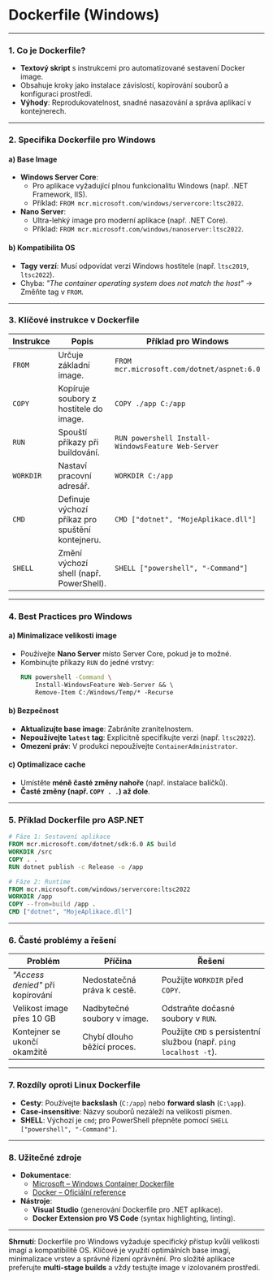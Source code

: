 ﻿
# Dockerfile (Windows)

---

### **1. Co je Dockerfile?**  

- **Textový skript** s instrukcemi pro automatizované sestavení Docker image.  
- Obsahuje kroky jako instalace závislostí, kopírování souborů a konfiguraci prostředí.  
- **Výhody**: Reprodukovatelnost, snadné nasazování a správa aplikací v kontejnerech.  

---

### **2. Specifika Dockerfile pro Windows**  

#### **a) Base Image**  

- **Windows Server Core**:  
  - Pro aplikace vyžadující plnou funkcionalitu Windows (např. .NET Framework, IIS).  
  - Příklad: `FROM mcr.microsoft.com/windows/servercore:ltsc2022`.  
- **Nano Server**:  
  - Ultra-lehký image pro moderní aplikace (např. .NET Core).  
  - Příklad: `FROM mcr.microsoft.com/windows/nanoserver:ltsc2022`.  

#### **b) Kompatibilita OS**  

- **Tagy verzí**: Musí odpovídat verzi Windows hostitele (např. `ltsc2019`, `ltsc2022`).  
- Chyba: *"The container operating system does not match the host"* → Změňte tag v `FROM`.  

---

### **3. Klíčové instrukce v Dockerfile**  

| **Instrukce** | **Popis** | **Příklad pro Windows** |  
|---------------|-----------|--------------------------|  
| `FROM`        | Určuje základní image. | `FROM mcr.microsoft.com/dotnet/aspnet:6.0` |  
| `COPY`        | Kopíruje soubory z hostitele do image. | `COPY ./app C:/app` |  
| `RUN`         | Spouští příkazy při buildování. | `RUN powershell Install-WindowsFeature Web-Server` |  
| `WORKDIR`     | Nastaví pracovní adresář. | `WORKDIR C:/app` |  
| `CMD`         | Definuje výchozí příkaz pro spuštění kontejneru. | `CMD ["dotnet", "MojeAplikace.dll"]` |  
| `SHELL`       | Změní výchozí shell (např. PowerShell). | `SHELL ["powershell", "-Command"]` |  

---

### **4. Best Practices pro Windows**  

#### **a) Minimalizace velikosti image**  

- Používejte **Nano Server** místo Server Core, pokud je to možné.  
- Kombinujte příkazy `RUN` do jedné vrstvy:  
  ```dockerfile  
  RUN powershell -Command \  
      Install-WindowsFeature Web-Server && \  
      Remove-Item C:/Windows/Temp/* -Recurse  
  ```  

#### **b) Bezpečnost**  

- **Aktualizujte base image**: Zabráníte zranitelnostem.  
- **Nepoužívejte `latest` tag**: Explicitně specifikujte verzi (např. `ltsc2022`).  
- **Omezení práv**: V produkci nepoužívejte `ContainerAdministrator`.  

#### **c) Optimalizace cache**  

- Umístěte **méně časté změny nahoře** (např. instalace balíčků).  
- **Časté změny (např. `COPY . .`) až dole**.  

---

### **5. Příklad Dockerfile pro ASP.NET**  

```dockerfile  
# Fáze 1: Sestavení aplikace  
FROM mcr.microsoft.com/dotnet/sdk:6.0 AS build  
WORKDIR /src  
COPY . .  
RUN dotnet publish -c Release -o /app  

# Fáze 2: Runtime  
FROM mcr.microsoft.com/windows/servercore:ltsc2022  
WORKDIR /app  
COPY --from=build /app .  
CMD ["dotnet", "MojeAplikace.dll"]  
```  

---

### **6. Časté problémy a řešení**  

| **Problém** | **Příčina** | **Řešení** |  
|-------------|-------------|-------------|  
| *"Access denied"* při kopírování | Nedostatečná práva k cestě. | Použijte `WORKDIR` před `COPY`. |  
| Velikost image přes 10 GB | Nadbytečné soubory v image. | Odstraňte dočasné soubory v `RUN`. |  
| Kontejner se ukončí okamžitě | Chybí dlouho běžící proces. | Použijte `CMD` s persistentní službou (např. `ping localhost -t`). |  

---

### **7. Rozdíly oproti Linux Dockerfile**  

- **Cesty**: Používejte **backslash** (`C:/app`) nebo **forward slash** (`C:\app`).  
- **Case-insensitive**: Názvy souborů nezáleží na velikosti písmen.  
- **SHELL**: Výchozí je `cmd`; pro PowerShell přepněte pomocí `SHELL ["powershell", "-Command"]`.  

---

### **8. Užitečné zdroje**  

- **Dokumentace**:  
  - [Microsoft – Windows Container Dockerfile](https://learn.microsoft.com/cs-cz/virtualization/windowscontainers/manage-docker/manage-windows-dockerfile)  
  - [Docker – Oficiální reference](https://docs.docker.com/engine/reference/builder/)  
- **Nástroje**:  
  - **Visual Studio** (generování Dockerfile pro .NET aplikace).  
  - **Docker Extension pro VS Code** (syntax highlighting, linting).  

---

**Shrnutí**: Dockerfile pro Windows vyžaduje specifický přístup kvůli velikosti imagí a kompatibilitě OS. Klíčové je využití optimálních base imagí, minimalizace vrstev a správné řízení oprávnění. Pro složité aplikace preferujte **multi-stage builds** a vždy testujte image v izolovaném prostředí.
